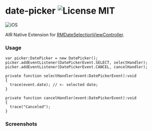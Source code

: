 date-picker ![License MIT](http://img.shields.io/badge/license-MIT-lightgray.svg)
===========

![iOS](http://img.shields.io/badge/platform-ios-blue.svg)

AIR Native Extension for [RMDateSelectionViewController](https://github.com/CooperRS/RMDateSelectionViewController).

### Usage

```as3
var picker:DatePicker = new DatePicker();
picker.addEventListener(DatePickerEvent.SELECT, selectHandler);
picker.addEventListener(DatePickerEvent.CANCEL, cancelHandler);

private function selectHandler(event:DatePickerEvent):void
{
  trace(event.date); // <- selected date;
}

private function cancelHandler(event:DatePickerEvent):void
{
  trace("Canceled");
}

```

### Screenshots
